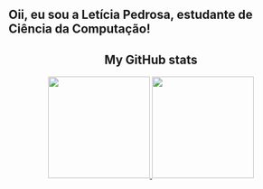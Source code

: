 ## Oii, eu sou a Letícia Pedrosa, estudante de Ciência da Computação!
<h2 align="center">My GitHub stats</h2>
<div align="center">
  <a href="https://github.com/YuriRDev">
  <img height="180em" src="https://github-readme-stats.vercel.app/api?username=eduardoocoelho&show_icons=true&theme=radical&count_private=true"/>
  <img height="180em" src="https://github-readme-stats.vercel.app/api/top-langs/?username=eduardoocoelho&layout=compact&theme=radical"/>
</div>
